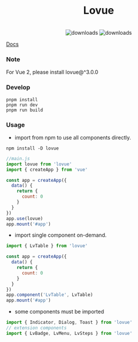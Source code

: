 <h1 style="text-align: center; margin: 30px 0 35px;">Lovue</h1>

<p style="text-align: center;">
    <img src="https://img.shields.io/npm/dt/lovue.svg?style=flat-square" alt="downloads" />
    <img src="https://img.shields.io/npm/dm/lovue.svg?style=flat-square" alt="downloads" />
</p>

[Docs](lovue.vercel.app)

### Note

For Vue 2, please install lovue@^3.0.0

### Develop

```shell
pnpm install
pnpm run dev
pnpm run build
```

### Usage

- import from npm to use all components directly.

```
npm install -D lovue
```

```js
//main.js
import lovue from 'lovue'
import { createApp } from 'vue'

const app = createApp({
  data() {
    return {
      count: 0
    }
  }
})
app.use(lovue)
app.mount('#app')
```

- import single component on-demand.

```js
import { LvTable } from 'lovue'

const app = createApp({
  data() {
    return {
      count: 0
    }
  }
})
app.component('LvTable', LvTable)
app.mount('#app')
```

- some components must be imported

```js
import { Indicator, Dialog, Toast } from 'lovue'
// extension components
import { LvBadge, LvMenu, LvSteps } from 'lovue'
```
